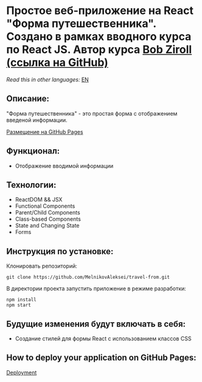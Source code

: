 # Простое веб-приложение на React "Форма путешественника". Создано в рамках вводного курса по React JS. Автор курса [Bob Ziroll (ссылка на GitHub)](https://github.com/bobziroll) 

*Read this in other languages:* [EN](https://github.com/MelnikovAleksei/travel-form/blob/main/README.EN.md) 

## Описание: 

"Форма путешественника" - это простая форма с отображением введеной информации. 

[Размещение на GitHub Pages](https://melnikovaleksei.github.io/travel-form/) 

## Функционал: 

* Отображение вводимой информации 

## Технологии: 

* ReactDOM && JSX 
* Functional Components 
* Parent/Child Components
* Class-based Components
* State and Changing State 
* Forms

## Инструкция по установке: 

Клонировать репозиторий:

`
git clone https://github.com/MelnikovAleksei/travel-from.git
`

В директории проекта запустить приложение в режиме разработки: 

```
npm install
npm start
```

## Будущие изменения будут включать в себя: 

* Создание стилей для формы React с использованием классов CSS 

## How to deploy your application on GitHub Pages: 

[Deployment](https://facebook.github.io/create-react-app/docs/deployment)
